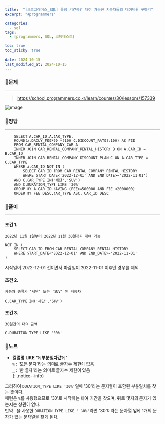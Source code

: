 ```yaml
---
title:  "[프로그래머스_SQL] 특정 기간동안 대여 가능한 자동차들의 대여비용 구하기"
excerpt: "#programmers"

categories:
  - sql
tags:
  - [programmers, SQL, 코딩테스트]

toc: true
toc_sticky: true
 
date: 2024-10-15
last_modified_at: 2024-10-15
---
```


### 📜문제
-----
> <https://school.programmers.co.kr/learn/courses/30/lessons/157339>

![image](https://github.com/user-attachments/assets/b246d74b-9b48-4f6c-a24e-d3a78aa77658)
  
    
### 📜정답
-----
```
    SELECT A.CAR_ID,A.CAR_TYPE,
    ROUND(A.DAILY_FEE*30 *(100-C.DISCOUNT_RATE)/100) AS FEE 
    FROM CAR_RENTAL_COMPANY_CAR A 
    INNER JOIN CAR_RENTAL_COMPANY_RENTAL_HISTORY B ON A.CAR_ID = B.CAR_ID
    INNER JOIN CAR_RENTAL_COMPANY_DISCOUNT_PLAN C ON A.CAR_TYPE = C.CAR_TYPE
    WHERE A.CAR_ID NOT IN (
        SELECT CAR_ID FROM CAR_RENTAL_COMPANY_RENTAL_HISTORY
        WHERE START_DATE<'2022-12-01' AND END_DATE>='2022-11-01')
    AND C.CAR_TYPE IN('세단','SUV')
    AND C.DURATION_TYPE LIKE '30%'
    GROUP BY A.CAR_ID HAVING (FEE>=500000 AND FEE <2000000)
    ORDER BY FEE DESC,CAR_TYPE ASC, CAR_ID DESC
```

  
### 📜풀이
-----
#### 조건 1.   
`2022년 11월 1일부터 2022년 11월 30일까지 대여 가능`  
```
NOT IN (
    SELECT CAR_ID FROM CAR_RENTAL_COMPANY_RENTAL_HISTORY
    WHERE START_DATE<'2022-12-01' AND END_DATE>='2022-11-01'
)
```
시작일이 2022-12-01 전이면서 마감일이 2022-11-01 이후인 경우를 제외  
  

#### 조건 2.  
`자동차 종류가 '세단' 또는 'SUV' 인 자동차`
```
C.CAR_TYPE IN('세단','SUV')
```

#### 조건 3.  
`30일간의 대여 금액`
```
C.DURATION_TYPE LIKE '30%'
```
      
        
### 📜노트
* **컬럼명 LIKE '%부분일치값%'**   
    `%` : '모든 문자'라는 의미로 글자수 제한이 없음  
    `_` : '한 글자'라는 의미로 글자수 제한이 있음  
{: .notice--info} 
  
그리하여 `DURATION_TYPE LIKE '30%'`일때 '30'라는 문자열이 포함된 부분일치를 찾는 뜻이다.     
패턴은 `%`를 사용했으므로 '30'로 시작하는 대여 기간을 찾으며, 뒤로 몇자의 문자가 있는지는 상관이 없다.    
만약 `_`을 사용한 `DURATION_TYPE LIKE '_30%'`라면 '30'이라는 문자열 앞에 1개의 문자가 있는 문자열을 찾게 된다.    


